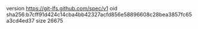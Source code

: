 version https://git-lfs.github.com/spec/v1
oid sha256:b7cff91d424c14cba4bb42327acfd856e58896608c28bea3857fc65a3cd4ed37
size 26675
